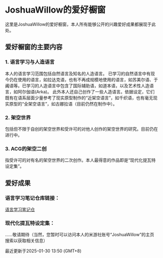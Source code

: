 # JoshuaWillow的爱好橱窗

这里是JoshuaWillow的爱好橱窗，本人所有能够公开的兴趣爱好成果都展现于此处。

## 爱好橱窗的主要内容

### 1. 语言学习与人造语言
本人的语言学习范围包括自然语言及知名的人造语言。
已学习的自然语言中有现今仍在使用的语言，如拉达克语，也有不再成规模地使用的语言，如苏美尔语、于阗语等。已学习的人造语言中包含了国际辅助语，如道本语，以及艺术性人造语言，如阿尔伽语(Arka)。
此外本人还自己创作了一些人造语言。依据设定，它们既有在语系层面少量参考了现实原型制作的“近架空语言”，如千织语，也有毫无现实原型的“全架空语言”，如古娜拉语（目前仍然在制作中）。
### 2. 架空世界
包括但不限于自创的架空世界和受许可的对他人创作的架空世界的研究。目前仍在进行中。
### 3. ACG的架空二创
指受许可的对有名的架空世界的二次创作。本人最得意的作品即是“现代化提瓦特设定集”。

## 爱好成果

### 语言学习笔记仓库链接：
[语言学习笔记仓](https://wseriesy.github.io/multilang-resource/)
### 现代化提瓦特设定集：
……敬请期待（当然，您暂时可以访问本人的米游社账号“JoshuaWillow”的主页搜索以获取相关信息）

最近更新于2025-01-30 13:50 (GMT+8)
